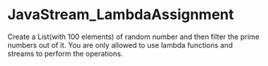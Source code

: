 # JavaStream_LambdaAssignment
 

Create a List<Integer>(with 100 elements) of random number and then filter the prime numbers out of it. You are only allowed to use lambda functions and streams to perform the operations.
